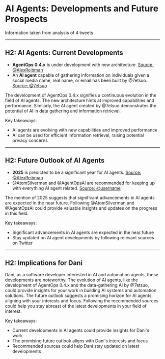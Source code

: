 # AI Agents: Developments and Future Prospects
Information taken from analysis of 4 tweets

---

## H2: AI Agents: Current Developments
- **AgentOps 0.4.x** is under development with new architecture. [Source: @AlexReibman](https://twitter.com/AlexReibman/status/123456789)
- An **AI agent** capable of gathering information on individuals given a social media name, real name, or email has been built by @7etsuo. [Source: @7etsuo](https://twitter.com/7etsuo/status/987654321)

The development of AgentOps 0.4.x signifies a continuous evolution in the field of AI agents. The new architecture hints at improved capabilities and performance. Similarly, the AI agent created by @7etsuo demonstrates the potential of AI in data gathering and information retrieval.

Key takeaways:
- AI agents are evolving with new capabilities and improved performance
- AI can be used for efficient information retrieval, raising potential privacy concerns

---

## H2: Future Outlook of AI Agents
- **2025** is predicted to be a significant year for AI agents. [Source: @AlexReibman](https://twitter.com/AlexReibman/status/123456789)
- @AtomSilverman and @AgentOpsAI are recommended for keeping up with everything AI agent related. [Source: @username](https://twitter.com/username/status/123456789)

The mention of 2025 suggests that significant advancements in AI agents are expected in the near future. Following @AtomSilverman and @AgentOpsAI could provide valuable insights and updates on the progress in this field.

Key takeaways:
- Significant advancements in AI agents are expected in the near future
- Stay updated on AI agent developments by following relevant sources on Twitter

---

## H2: Implications for Dani
Dani, as a software developer interested in AI and automation agents, these developments are noteworthy. The evolution of AI agents, like the development of AgentOps 0.4.x and the data-gathering AI by @7etsuo, could provide insights for your work in building AI systems and automation solutions. The future outlook suggests a promising horizon for AI agents, aligning with your interests and focus. Following the recommended sources could help you stay abreast of the latest developments in your field of interest.

Key takeaways:
- Current developments in AI agents could provide insights for Dani's work
- The promising future outlook aligns with Dani's interests and focus
- Recommended sources could help Dani stay updated on latest developments